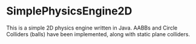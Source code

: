 # SimplePhysicsEngine2D
This is a simple 2D physics engine written in Java.
AABBs and Circle Colliders (balls) have been implemented, along with static plane colliders.
